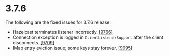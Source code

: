 
# 3.7.6

The following are the fixed issues for 3.7.6 release.

- Hazelcast terminates listener incorrectly. <a href="https://github.com/hazelcast/hazelcast/issues/9766" target="_blank">[9766]</a>
- Connection exception is logged in `ClientListenerSupport` after the client disconnects. <a href="https://github.com/hazelcast/hazelcast/issues/9709" target="_blank">[9709]</a>
- IMap entry eviction issue; some keys stay forever. <a href="https://github.com/hazelcast/hazelcast/issues/9095" target="_blank">[9095]</a>
